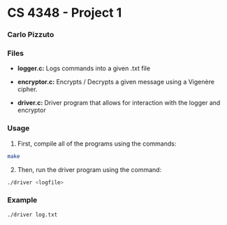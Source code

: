 # CS 4348 - Project 1

### Carlo Pizzuto

### Files

- **logger.c:** Logs commands into a given .txt file

- **encryptor.c:** Encrypts / Decrypts a given message using a Vigenère cipher.

- **driver.c:** Driver program that allows for interaction with the logger and encryptor

### Usage

1. First, compile all of the programs using the commands:

```bash
make
```

2. Then, run the driver program using the command:

```bash
./driver <logfile>
```

### Example

```bash
./driver log.txt
```


